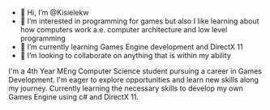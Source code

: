 - 👋 Hi, I’m @Kisielekw
- 👀 I’m interested in programming for games but also I like learning about how computers work a.e. computer architecture and low level programming
- 🌱 I’m currently learning Games Engine development and DirectX 11
- 💞️ I’m looking to collaborate on anything that is within my ability

I'm a 4th Year MEng Computer Science student pursuing a career in Games Development. I'm eager to explore opportunities and learn new skills along my journey.
Currently learning the necessary skills to develop my own Games Engine using c# and DirectX 11.
